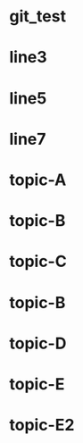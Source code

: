 # git_test

# line3

# line5

# line7 

# topic-A

# topic-B 

# topic-C

# topic-B

# topic-D

# topic-E

# topic-E2